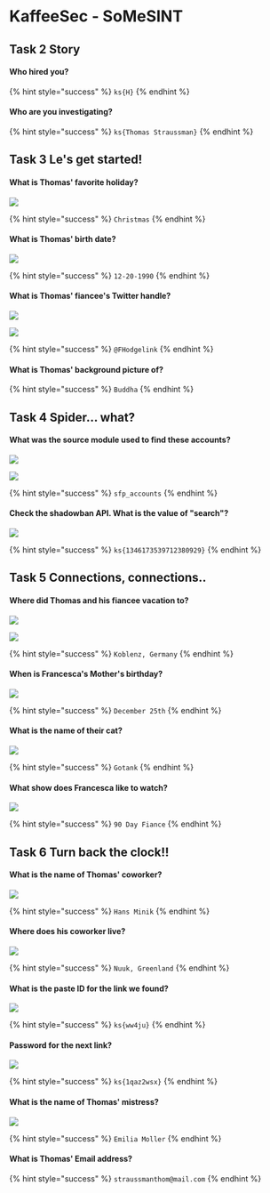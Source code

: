 # KaffeeSec - SoMeSINT

## Task 2 Story

#### Who hired you?

{% hint style="success" %}
`ks{H}`
{% endhint %}

#### Who are you investigating?

{% hint style="success" %}
`ks{Thomas Straussman}`
{% endhint %}

## Task 3 Le's get started!

#### What is Thomas' favorite holiday?

![](<.gitbook/assets/Screenshot from 2021-09-08 10-02-30.png>)

{% hint style="success" %}
`Christmas`
{% endhint %}

#### What is Thomas' birth date?

![](<.gitbook/assets/Screenshot from 2021-09-08 10-02-20.png>)

{% hint style="success" %}
`12-20-1990`
{% endhint %}

#### What is Thomas' fiancee's Twitter handle?

![](<.gitbook/assets/Screenshot from 2021-09-08 10-11-38.png>)

![](<.gitbook/assets/Screenshot from 2021-09-08 10-12-39.png>)

{% hint style="success" %}
`@FHodgelink`
{% endhint %}

#### What is Thomas' background picture of?

{% hint style="success" %}
`Buddha`
{% endhint %}

## Task 4 Spider... what?

#### What was the source module used to find these accounts?

![](<.gitbook/assets/Screenshot from 2021-09-08 10-44-50.png>)

![](<.gitbook/assets/Screenshot from 2021-09-08 10-45-30.png>)

{% hint style="success" %}
`sfp_accounts`
{% endhint %}

#### Check the shadowban API. What is the value of "search"?

![](<.gitbook/assets/Screenshot from 2021-09-08 10-46-38.png>)

{% hint style="success" %}
`ks{1346173539712380929}`
{% endhint %}

## Task 5 Connections, connections..

#### Where did Thomas and his fiancee vacation to?

![](<.gitbook/assets/Screenshot from 2021-09-08 11-03-46.png>)

![](<.gitbook/assets/Screenshot from 2021-09-08 10-58-35.png>)

{% hint style="success" %}
`Koblenz, Germany`
{% endhint %}

#### When is Francesca's Mother's birthday?

![](<.gitbook/assets/Screenshot from 2021-09-08 11-03-52.png>)

{% hint style="success" %}
`December 25th`
{% endhint %}

#### What is the name of their cat?

![](<.gitbook/assets/Screenshot from 2021-09-08 11-04-05.png>)

{% hint style="success" %}
`Gotank`
{% endhint %}

#### What show does Francesca like to watch?

![](<.gitbook/assets/Screenshot from 2021-09-08 11-04-34.png>)

{% hint style="success" %}
`90 Day Fiance`
{% endhint %}

## Task 6 Turn back the clock!!

#### What is the name of Thomas' coworker?

![](<.gitbook/assets/Screenshot from 2021-09-08 11-20-14.png>)

{% hint style="success" %}
`Hans Minik`
{% endhint %}

#### Where does his coworker live?

![](<.gitbook/assets/Screenshot from 2021-09-08 11-26-28.png>)

{% hint style="success" %}
`Nuuk, Greenland`
{% endhint %}

#### What is the paste ID for the link we found?

![](<.gitbook/assets/Screenshot from 2021-09-08 11-47-19.png>)

{% hint style="success" %}
`ks{ww4ju}`
{% endhint %}

#### Password for the next link?

![](<.gitbook/assets/Screenshot from 2021-09-08 11-54-41.png>)

{% hint style="success" %}
`ks{1qaz2wsx}`
{% endhint %}

#### What is the name of Thomas' mistress?

![](<.gitbook/assets/Screenshot from 2021-09-08 11-54-48.png>)

{% hint style="success" %}
`Emilia Moller`
{% endhint %}

#### What is Thomas' Email address?

{% hint style="success" %}
`straussmanthom@mail.com`
{% endhint %}

